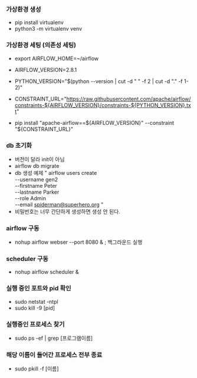 ### 가상환경 생성

- pip install virtualenv 
- python3 -m virtualenv venv

### 가상환경 세팅 (의존성 세팅)

- export AIRFLOW_HOME=~/airflow

- AIRFLOW_VERSION=2.8.1

- PYTHON_VERSION="$(python --version | cut -d " " -f 2 | cut -d "." -f 1-2)"

- CONSTRAINT_URL="https://raw.githubusercontent.com/apache/airflow/constraints-${AIRFLOW_VERSION}/constraints-${PYTHON_VERSION}.txt"

- pip install "apache-airflow==${AIRFLOW_VERSION}" --constraint "${CONSTRAINT_URL}"

### db 초기화
- 버전이 달라 init이 아님
- airflow db migrate 
- db 생성 예제
"
airflow users create \
    --username gen2 \
    --firstname Peter \
    --lastname Parker \
    --role Admin \
    --email spiderman@superhero.org
"
- 비밀번호는 너무 간단하게 생성하면 생성 안 된다.

### airflow 구동
- nohup airflow webser --port 8080 & ; 백그라운드 실행

### scheduler 구동
- nohup airflow scheduler &

### 실행 중인 포트와 pid 확인
- sudo netstat -ntpl
- sudo kill -9 [pid]

### 실행중인 프로세스 찾기 
- sudo ps -ef | grep [프로그램이름]

### 해당 이름이 들어간 프로세스 전부 종료
- sudo pkill -f [이름] 

